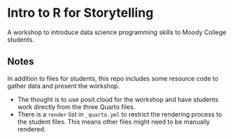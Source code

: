 # Intro to R for Storytelling

A workshop to introduce data science programming skills to Moody College students.

## Notes

In addition to files for students, this repo includes some resource code to gather data and present the workshop.

- The thought is to use posit.cloud for the workshop and have students work directly from the three Quarto files.
- There is a `render` list in `_quarto.yml` to restrict the rendering process to the student files. This means other files might need to be manually rendered.


